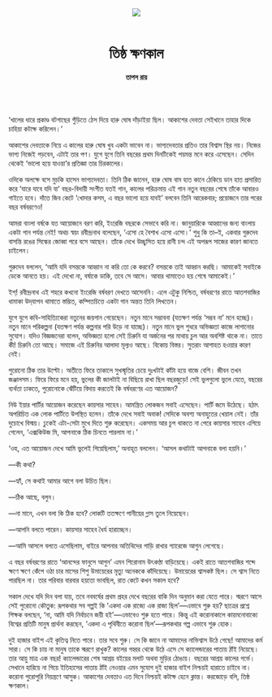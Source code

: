 <div align=center>
<img src=https://images.prothomalo.com/prothomalo-bangla%2F2022-01%2F571ee31d-28ec-49fa-b21b-cbcb043e3f19%2FTapas_Roy.jpg?rect=0%2C192%2C2100%2C1103&w=1200&ar=40%3A21&auto=format%2Ccompress&ogImage=true&mode=crop&overlay=&overlay_position=bottom&overlay_width_pct=1 />
<br><br>
<h1>তিষ্ঠ ক্ষণকাল</h1> 
<h4>তাপস রায়</h4>
<br><br>
</div>

‘খালের ধারে প্রকাণ্ড বটগাছের গুঁড়িতে ঠেস দিয়ে হারু ঘোষ দাঁড়াইয়া ছিল। আকাশের দেবতা সেইখানে তাহার দিকে চাহিয়া কটাক্ষ করিলেন।’

আকাশের দেবতাকে নিয়ে এ কালের হারু ঘোষ খুব একটা ভাবেন না। ভাগ্যদেবতার প্রতিও তার বিশ্বাস স্থির নয়। নিজের ভাগ্য নিজেই গড়বেন, এটাই তার পণ। যুগে যুগে তিনি বছরের প্রথম দিনটিকেই পয়মন্ত মনে করে এসেছেন। সেদিন থেকেই ‘ভালো হয়ে যাওয়া’র প্রতিজ্ঞা তার চিরকালের।

ওদিকে অলক্ষে বসে মুচকি হাসেন ভাগ্যদেবতা। তিনি ঠিক জানেন, হারু ঘোষ বাম হাত কানে ঠেকিয়ে ডান হাত প্রসারিত করে ‘যারে যাবে যদি যা’ বছর-বিদায়ী সংগীত যতই গান, কালের পরিক্রমায় এই গান নতুন বছরের শেষে তাঁকে আবারও গাইতে হবে। দাঁতে জিব কেটে ‘খোদার কসম, এ বছর ভালো হয়ে যাবই’ বলবেন তিনি আরেকবার; প্রয়োজনে তার পরের বছর বর্ষবরণেও!

আমরা বাংলা বর্ষকে যত আয়োজনে বরণ করি, ইংরেজি বছরকে সেভাবে করি না। জানুয়ারিকে আহ্বানের জন্য বাংলায় একটা গান পর্যন্ত নেই! অথচ স্বয়ং রবীন্দ্রনাথ বলেছেন, ‘এসো হে বৈশাখ এসো এসো।’ শুধু কি তা–ই, একবার গুরুদেব বাসন্তি রঙের সিল্কের জোব্বা পরে বসে আছেন। তাঁকে দেখে উচ্ছ্বসিত হয়ে রানী চন্দ এই অপরূপ সাজের কারণ জানতে চাইলেন।

গুরুদেব বললেন, ‘আমি যদি বসন্তকে আহ্বান না করি তো কে করবে? বসন্তকে তাই আহ্বান করছি। আমাকেই সবাইকে ডেকে আনতে হয়। এই দেখো না, বর্ষাকে ডাকি, তবে সে আসে। আবার থামাতেও হয় শেষে আমাকেই।’

ইশ্‌! রবীন্দ্রনাথ এই শহরে কখনো ইংরেজি বর্ষবরণ দেখতে আসেননি। এলে এটুকু নিশ্চিত, বর্ষবরণের রাতে আতশবাজির ধামাকা উদ্‌যাপন থামাতে স্তম্ভিত, কম্পিতচিত্তে একটা গান অন্তত তিনি লিখতেন।

যুগে যুগে কবি-সাহিত্যিকেরা নতুনের জয়গান গেয়েছেন। নতুন মানে সম্ভাবনা (যতক্ষণ পর্যন্ত ‘সম্ভব না’ মনে হচ্ছে)। নতুন মানে পরিকল্পনা (যতক্ষণ পর্যন্ত কল্পনার পরি উড়ে না যাচ্ছে)। নতুন মানে ভুল শুধরে অভিজ্ঞতা কাজে লাগানোর সুযোগ। যদিও বিজ্ঞজনেরা বলেন, অভিজ্ঞতা হলো সেই চিরুনি যা অর্জনের পর মাথায় চুল আর অবশিষ্ট থাকে না। তাতে কী! চিরুনি তো আছে। সমাজে এই চিরুনির আলাদা মূল্যও আছে। বিকোয় বিস্তর। সুতরাং আশাহত হওয়ার কারণ নেই।

পুরোনো ঠিক তার উল্টো। অতীতে ফিরে তাকালে সুখস্মৃতির চেয়ে দুঃখটাই কাঁটা হয়ে বাজে বেশি। জীবন তখন জঞ্জালসম। ফিরে ফিরে মনে হয়, ভুলের কী জালটাই না বিছিয়ে রাখা ছিল বছরজুড়ে! সেই ভুলগুলো ভুলে যেতে, বছরের ব্যর্থতা ঢাকতে, পুরোনোকে ঝেঁটিয়ে বিদায় করতেই কি বর্ষবরণের এত আয়োজন?

নিউ ইয়ার পার্টির আয়োজন করেছেন কায়সার সাহেব। আমন্ত্রিত লোকজন সবাই এসেছেন। পার্টি জমে উঠেছে। হঠাৎ অপরিচিত এক লোক পার্টিতে উপস্থিত হলেন। তাঁকে দেখে সবাই অবাক! সেদিকে অবশ্য অনাহুতের খেয়াল নেই। তাঁর দুচোখে বিস্ময়। ঢুকেই এটা-সেটা মুখে দিতে শুরু করেছেন। একসময় আর চুপ থাকতে না পেরে কায়সার সাহেব এগিয়ে গেলেন, ‘এক্সকিউজ মি, আপনাকে ঠিক চিনতে পারলাম না।’

‘ওহ, এত আয়োজন দেখে আমি ভুলেই গিয়েছিলাম,’ অনাহূত বললেন। ‘আসল কথাটাই আপনাকে বলা হয়নি।’

—কী কথা?

—হ্যাঁ, সে কথাই আমার আগে বলা উচিত ছিল।

—ঠিক আছে, বলুন।

—না মানে, এখন বলা কি ঠিক হবে? লোকটি ততক্ষণে পানীয়ের গ্লাস তুলে নিয়েছেন।

—আপনি বলতে পারেন। কায়সার সাহেব ধৈর্য হারাচ্ছেন।

—আমি আসলে বলতে এসেছিলাম, বাইরে আপনার অতিথিদের গাড়ি রাখার গ্যারেজে আগুন লেগেছে।

এ বছর বর্ষবরণের রাতে ‘আনন্দের ফানুসে আগুন’ এমন শিরোনাম উৎকণ্ঠা বাড়িয়েছে। একই রাতে আতশবাজির শব্দে ক্ষণে ক্ষণে কেঁপে ওঠা চার মাসের শিশু উমায়েরের মৃত্যু অনেককে কাঁদিয়েছে। উমায়েরের শ্বাসকষ্ট ছিল। সে শ্বাস নিতে পারছিল না। তার পরিবার বারবার হয়তো ভাবছিল, রাত কেটে কখন সকাল হবে?

সকাল দেখে যদি দিন বলা যায়, তবে নববর্ষের প্রথম প্রহর দেখে বছরের বাকি দিন অনুমান করা যেতে পারে। স্মরণে আসে সেই পুরোনো কৌতুক: রূপকথার সব গল্পই কি ‘একদা এক রাজ্যে এক রাজা ছিল’—এভাবে শুরু হয়? ছাত্রের প্রশ্নে শিক্ষক বলছেন, ‘না, আমি যদি নির্বাচনে জয়ী হই’—এভাবেও শুরু হতে পারে। কিন্তু এই করোনাকালে কায়মনোবাক্যে বিশ্বের প্রতিটি মানুষ প্রার্থনা করছেন, ‘একদা এ পৃথিবীতে করোনা ছিল’—রূপকথার গল্প এভাবে শুরু হোক।

দুই হাজার বাইশ এই কৃতিত্ব নিতে পারে। তার সবে শুরু। সে কি জানে না আমাদের নাভিশ্বাস উঠে গেছে! আমাদের কর্ম সারা। সে কি চায় না মানুষ তাকে স্মরণে রাখুক? কালের গহ্বর থেকে উঠে এসে সে ক্যালেন্ডারের পাতায় ঠাঁই নিয়েছে। তার আয়ু মাত্র এক বছর! ক্যালেন্ডারের শেষ আশ্রয় বইয়ের মলাট অথবা মুড়ির ঠোঙায়। বছরের আশ্রয় কালের গর্ভে। সেখানে হারিয়ে না গিয়ে ইতিহাসের পাতায় ঠাঁই নেওয়ার এমন সুযোগ দুই হাজার বাইশ নিশ্চয়ই হারাতে চাইবে না। করোনা পুরোপুরি নিয়ন্ত্রণে আসুক। আকাশের দেবতাও এত দিনে নিশ্চয়ই কটাক্ষ হেনে ক্লান্ত। করজোড়ে বলি, তিষ্ঠ ক্ষণকাল।

